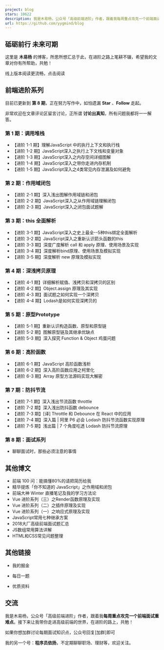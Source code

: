 ```yaml
---
project: blog
stars: 10622
description: 我是木易杨，公众号「高级前端进阶」作者，跟着我每周重点攻克一个前端面试重难点。接下来让我带你走进高级前端的世界，在进阶的路上，共勉！
url: https://github.com/yygmind/blog
---
```


砥砺前行 未来可期
---------

这里是 **木易杨** 的博客，所思所想汇总于此，在进阶之路上笔耕不辍，希望我的文章对你有所帮助，共勉！

线上版本阅读更流畅，点击阅读

  

前端进阶系列
------

目前已更新到 **第 8 期**，正在努力写作中，如怕遗漏 **Star** 、**Follow** 走起。

非常欢迎在文章评论区留言讨论，正所谓 **讨论出真知**，所有问题我都将一一解答。

  

### 第 1 期：调用堆栈

-   【进阶 1-1 期】理解JavaScript 中的执行上下文和执行栈
-   【进阶 1-2 期】JavaScript深入之执行上下文栈和变量对象
-   【进阶 1-3 期】JavaScript深入之内存空间详细图解
-   【进阶 1-4 期】JavaScript深入之带你走进内存机制
-   【进阶 1-5 期】JavaScript深入之4类常见内存泄漏及如何避免

  

### 第 2 期：作用域闭包

-   【进阶 2-1 期】深入浅出图解作用域链和闭包
-   【进阶 2-2 期】JavaScript深入之从作用域链理解闭包
-   【进阶 2-3 期】JavaScript深入之闭包面试题解

  

### 第 3 期：this 全面解析

-   【进阶 3-1 期】JavaScript深入之史上最全--5种this绑定全面解析
-   【进阶 3-2 期】JavaScript深入之重新认识箭头函数的this
-   【进阶 3-3 期】深度广度解析 call 和 apply 原理、使用场景及实现
-   【进阶 3-4 期】深度解析bind原理、使用场景及模拟实现
-   【进阶 3-5 期】深度解析 new 原理及模拟实现

  

### 第 4 期：深浅拷贝原理

-   【进阶 4-1 期】详细解析赋值、浅拷贝和深拷贝的区别
-   【进阶 4-2 期】Object.assign 原理及其实现
-   【进阶 4-3 期】面试题之如何实现一个深拷贝
-   【进阶 4-4 期】Lodash是如何实现深拷贝的

  

### 第 5 期：原型Prototype

-   【进阶 5-1 期】重新认识构造函数、原型和原型链
-   【进阶 5-2 期】图解原型链及其继承优缺点
-   【进阶 5-3 期】深入探究 Function & Object 鸡蛋问题

  

### 第 6 期：高阶函数

-   【进阶 6-1 期】JavaScript 高阶函数浅析
-   【进阶 6-2 期】深入高阶函数应用之柯里化
-   【进阶 6-3 期】Array 原型方法源码实现大解密

  

### 第 7 期：防抖节流

-   【进阶 7-1 期】深入浅出节流函数 throttle
-   【进阶 7-2 期】深入浅出防抖函数 debounce
-   【进阶 7-3 期】\[译\] Throttle 和 Debounce 在 React 中的应用
-   【进阶 7-4 期】深入篇 | 阿里 P6 必会 Lodash 防抖节流函数实现原理
-   【进阶 7-5 期】浅出篇 | 7 个角度吃透 Lodash 防抖节流原理

  

### 第 8 期：面试系列

-   聊聊面试时，那些必须注意的事情

  

其他博文
----

-   前端 100 问：能搞懂80%的请把简历给我
-   精华提炼「你不知道的 JavaScript」之作用域和闭包
-   前端大神 Winter 直播笔记及我的学习方法论
-   Vue 进阶系列（三）之Render函数原理及实现
-   Vue 进阶系列（二）之插件原理及实现
-   Vue 进阶系列（一）之响应式原理及实现
-   JavaScript常用七种继承方案
-   2018大厂高级前端面试题汇总
-   JS数组常用算法详解
-   HTML和CSS常见问题整理

  

其他链接
----

-   我的掘金
    
-   每日一题
    
-   优质资料
    

  

交流
--

我是木易杨，公众号「高级前端进阶」作者，跟着我**每周重点攻克一个前端面试重难点**。接下来让我带你走进高级前端的世界，在进阶的路上，共勉！

如果你想加群讨论每期面试知识点，公众号回复\[加群\]即可

我的另一个号：**程序员依扬**，不定期聊聊职场、理财等，欢迎关注。
